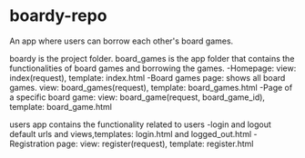 # boardy-repo
An app where users can borrow each other's board games.

boardy is the project folder.
board_games is the app folder that contains the functionalities of board games and borrowing the games.
 -Homepage: view: index(request), template: index.html
 -Board games page: shows all board games. view: board_games(request), template: board_games.html
 -Page of a specific board game: view: board_game(request, board_game_id), template: board_game.html

users app contains the functionality related to users
 -login and logout default urls and views,templates: login.html and logged_out.html
 -Registration page: view: register(request), template: register.html
